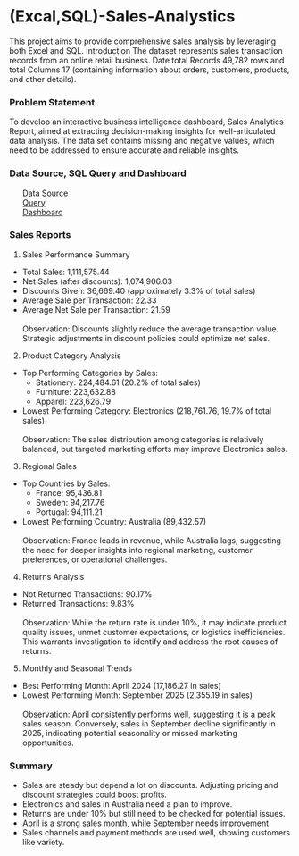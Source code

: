 # (Excal,SQL)-Sales-Analystics
This project aims to provide comprehensive sales analysis by leveraging both Excel and SQL.
Introduction
The dataset represents sales transaction records from an online retail business. Date total Records 49,782 rows and total Columns 17 (containing information about orders, customers, products, and other details).
### Problem Statement
To develop an interactive business intelligence dashboard, Sales Analytics Report, aimed at extracting decision-making insights for well-articulated data analysis. The data set contains missing and negative values, which need to be addressed to ensure accurate and reliable insights.

### Data Source, SQL Query and Dashboard
<ul>
<a href="https://www.kaggle.com/datasets/brsahan/online-retail-dataset/data">Data Source</a>
<br>
<a href="https://github.com/Brajbhan108/Excal-Sales-Analystics/blob/main/Query.sql">Query</a>
<br>
<a href="https://github.com/Brajbhan108/Excal-Sales-Analystics/blob/main/Dashboard.jpg">Dashboard</a>
</ul>


### Sales Reports

1. Sales Performance Summary
<ul> 
  <li>Total Sales: 1,111,575.44</li> 
  <li>Net Sales (after discounts): 1,074,906.03</li>
  <li>Discounts Given: 36,669.40 (approximately 3.3% of total sales)</li> 
  <li>Average Sale per Transaction: 22.33</li> <li>Average Net Sale per Transaction: 21.59</li> 
  <br>
  Observation: Discounts slightly reduce the average transaction value. Strategic adjustments in discount policies could optimize net sales.
 </ul>

2. Product Category Analysis
<ul> 
<li>Top Performing Categories by Sales:
  <ul>
    <li>Stationery: 224,484.61 (20.2% of total sales)</li>
    <li>Furniture: 223,632.88</li>
    <li>Apparel: 223,626.79</li> 
  </ul>
</li>
  <li>Lowest Performing Category: Electronics (218,761.76, 19.7% of total sales)</li> 
  <br>
  Observation: The sales distribution among categories is relatively balanced, but targeted marketing efforts may improve Electronics sales.
</ul>

3. Regional Sales
<ul> 
  <li>Top Countries by Sales: 
    <ul>
    <li>France: 95,436.81</li> 
    <li>Sweden: 94,217.76</li>
    <li>Portugal: 94,111.21</li>
    </ul> 
  </li> 
  <li>Lowest Performing Country: Australia (89,432.57)</li> 
  <br>
  Observation: France leads in revenue, while Australia lags, suggesting the need for deeper insights into regional marketing, customer preferences, or operational challenges.
</ul>

4. Returns Analysis
<ul> 
  <li>Not Returned Transactions: 90.17%</li> 
  <li>Returned Transactions: 9.83%</li>
  <br>
  Observation: While the return rate is under 10%, it may indicate product quality issues, unmet customer expectations, or logistics inefficiencies. This warrants investigation to identify and address the root causes of returns. 
</ul>

5. Monthly and Seasonal Trends
<ul>
    <li>Best Performing Month: April 2024 (17,186.27 in sales)</li>
    <li>Lowest Performing Month: September 2025 (2,355.19 in sales)</li>
  <br>
    Observation: April consistently performs well, suggesting it is a peak sales season. Conversely, sales in September decline significantly in 2025, indicating potential seasonality or missed marketing opportunities.
  </ul>

### Summary
<ul> 
  <li>Sales are steady but depend a lot on discounts. Adjusting pricing and discount strategies could boost profits.</li> 
  <li>Electronics and sales in Australia need a plan to improve.</li> 
  <li>Returns are under 10% but still need to be checked for potential issues.</li> 
  <li>April is a strong sales month, while September needs improvement.</li> 
  <li>Sales channels and payment methods are used well, showing customers like variety.</li> 
</ul>



